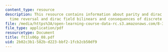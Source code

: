 ```yaml
---
content_type: resource
description: This resource contains information about parity and dirac field bilinears,
  time reversal and dirac field bilinears and consequences of discrete symmetries.
file: /media/https%3A/open-learning-course-data-rc.s3.amazonaws.com/8-323-relativistic-quantum-field-theory-i-spring-2008/2b02c3b1582bd223bbf21fcb2cb50df9_ft1ls06p_08.pdf
file_type: application/pdf
resourcetype: Document
title: ft1ls06p_08.pdf
uid: 2b02c3b1-582b-d223-bbf2-1fcb2cb50df9
---
```

